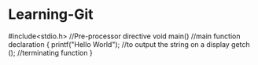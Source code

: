 # Learning-Git
#include<stdio.h>	//Pre-processor directive
void main()		//main function declaration
{
printf("Hello World");	//to output the string on a display
getch ();		//terminating function
}
